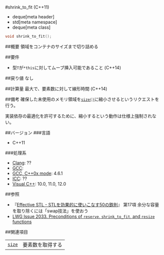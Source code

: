 #shrink_to_fit (C++11)
* deque[meta header]
* std[meta namespace]
* deque[meta class]

```cpp
void shrink_to_fit();
```

##概要
領域をコンテナのサイズまで切り詰める


##要件
- 型`T`が`*this`に対してムーブ挿入可能であること (C++14)


##戻り値
なし


##計算量
最大で、要素数に対して線形時間 (C++14)


##備考
確保した未使用のメモリ領域を[`size()`](./size.md)に縮小させるというリクエストを行う。

実装依存の最適化を許可するために、縮小するという動作は仕様上強制されない。


##バージョン
###言語
- C++11

###処理系
- [Clang](/implementation.md#clang): ??
- [GCC](/implementation.md#gcc): 
- [GCC, C++0x mode](/implementation.md#gcc): 4.6.1
- [ICC](/implementation.md#icc): ??
- [Visual C++](/implementation.md#visual_cpp): 10.0, 11.0, 12.0


##参照
- 『[Effective STL - STLを効果的に使いこなす50の鉄則](http://www.amazon.co.jp/dp/4894714108)』 第17項 余分な容量を取り除くには「swap技法」を使おう
- [LWG Issue 2033. Preconditions of `reserve`, `shrink_to_fit`, and `resize` functions](http://www.open-std.org/jtc1/sc22/wg21/docs/lwg-defects.html#2033)


##関連項目

| | |
|---------------------------------------------------------------------------------------------|--------------------------|
| [`size`](./size.md) | 要素数を取得する |


